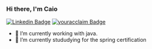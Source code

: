 ### Hi there, I'm Caio
[![Linkedin Badge](https://img.shields.io/badge/-Linkedin-blue?style=flat-square&logo=Linkedin&logoColor=white)](https://www.linkedin.com/in/caio-bessa/) 
[![youracclaim Badge](https://img.shields.io/badge/-Acclaim-darkblue?style=flat-square&logo=youracclaim&logoColor=white)](https://www.youracclaim.com/users/caio-bessa/badges) 





- 🔭 I’m currently working with java. 
- 🌱 I’m currently stududying for the spring certification 
